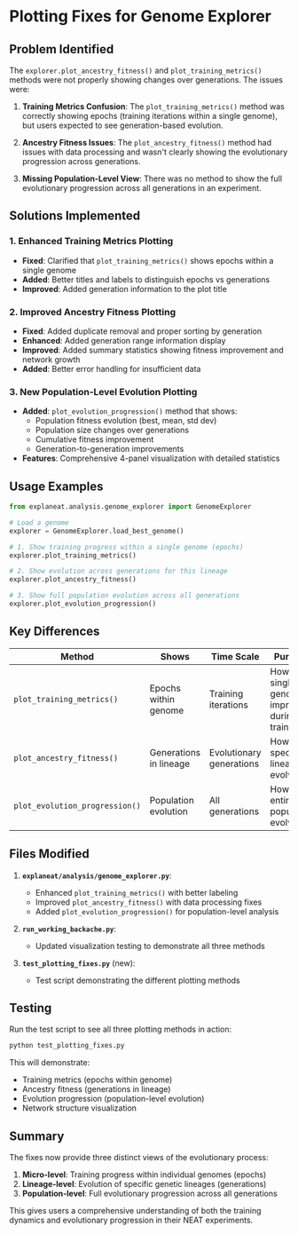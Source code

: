 # Plotting Fixes for Genome Explorer

## Problem Identified

The `explorer.plot_ancestry_fitness()` and `plot_training_metrics()` methods were not properly showing changes over generations. The issues were:

1. **Training Metrics Confusion**: The `plot_training_metrics()` method was correctly showing epochs (training iterations within a single genome), but users expected to see generation-based evolution.

2. **Ancestry Fitness Issues**: The `plot_ancestry_fitness()` method had issues with data processing and wasn't clearly showing the evolutionary progression across generations.

3. **Missing Population-Level View**: There was no method to show the full evolutionary progression across all generations in an experiment.

## Solutions Implemented

### 1. Enhanced Training Metrics Plotting
- **Fixed**: Clarified that `plot_training_metrics()` shows epochs within a single genome
- **Added**: Better titles and labels to distinguish epochs vs generations
- **Improved**: Added generation information to the plot title

### 2. Improved Ancestry Fitness Plotting
- **Fixed**: Added duplicate removal and proper sorting by generation
- **Enhanced**: Added generation range information display
- **Improved**: Added summary statistics showing fitness improvement and network growth
- **Added**: Better error handling for insufficient data

### 3. New Population-Level Evolution Plotting
- **Added**: `plot_evolution_progression()` method that shows:
  - Population fitness evolution (best, mean, std dev)
  - Population size changes over generations
  - Cumulative fitness improvement
  - Generation-to-generation improvements
- **Features**: Comprehensive 4-panel visualization with detailed statistics

## Usage Examples

```python
from explaneat.analysis.genome_explorer import GenomeExplorer

# Load a genome
explorer = GenomeExplorer.load_best_genome()

# 1. Show training progress within a single genome (epochs)
explorer.plot_training_metrics()

# 2. Show evolution across generations for this lineage
explorer.plot_ancestry_fitness()

# 3. Show full population evolution across all generations
explorer.plot_evolution_progression()
```

## Key Differences

| Method | Shows | Time Scale | Purpose |
|--------|-------|------------|---------|
| `plot_training_metrics()` | Epochs within genome | Training iterations | How a single genome improved during training |
| `plot_ancestry_fitness()` | Generations in lineage | Evolutionary generations | How a specific lineage evolved |
| `plot_evolution_progression()` | Population evolution | All generations | How the entire population evolved |

## Files Modified

1. **`explaneat/analysis/genome_explorer.py`**:
   - Enhanced `plot_training_metrics()` with better labeling
   - Improved `plot_ancestry_fitness()` with data processing fixes
   - Added `plot_evolution_progression()` for population-level analysis

2. **`run_working_backache.py`**:
   - Updated visualization testing to demonstrate all three methods

3. **`test_plotting_fixes.py`** (new):
   - Test script demonstrating the different plotting methods

## Testing

Run the test script to see all three plotting methods in action:

```bash
python test_plotting_fixes.py
```

This will demonstrate:
- Training metrics (epochs within genome)
- Ancestry fitness (generations in lineage)  
- Evolution progression (population-level evolution)
- Network structure visualization

## Summary

The fixes now provide three distinct views of the evolutionary process:
1. **Micro-level**: Training progress within individual genomes (epochs)
2. **Lineage-level**: Evolution of specific genetic lineages (generations)
3. **Population-level**: Full evolutionary progression across all generations

This gives users a comprehensive understanding of both the training dynamics and evolutionary progression in their NEAT experiments.

